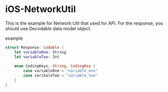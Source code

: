 # iOS-NetworkUtil

This is the example for Network Util that used for API.
For the response, you should use Decodable data model object.

example
```swift
struct Response: Codable {
    let variableOne: String
    let variableTwo: Int
    
    enum CodingKeys: String, CodingKey {
        case variableOne = "variable_one"
        case varibaleTwo = "variable_two"
    }
}
```
